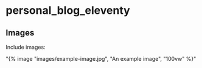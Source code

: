 # personal_blog_eleventy

## Images

Include images:


"{% image "images/example-image.jpg", "An example image", "100vw" %}"

